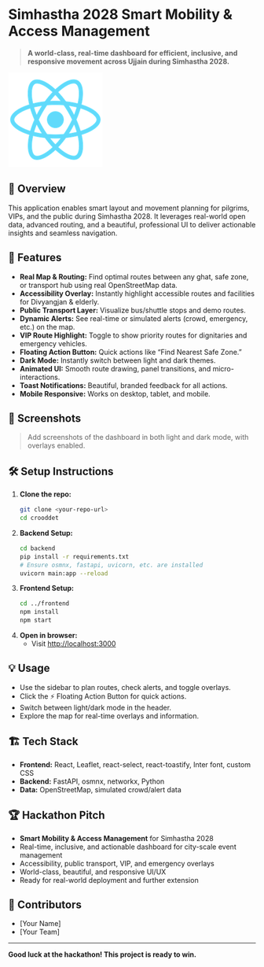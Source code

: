 # Simhastha 2028 Smart Mobility & Access Management

> **A world-class, real-time dashboard for efficient, inclusive, and responsive movement across Ujjain during Simhastha 2028.**

![Smart Mobility Dashboard Screenshot](./frontend/public/logo192.png)

## 🚀 Overview
This application enables smart layout and movement planning for pilgrims, VIPs, and the public during Simhastha 2028. It leverages real-world open data, advanced routing, and a beautiful, professional UI to deliver actionable insights and seamless navigation.

## 🌟 Features
- **Real Map & Routing:** Find optimal routes between any ghat, safe zone, or transport hub using real OpenStreetMap data.
- **Accessibility Overlay:** Instantly highlight accessible routes and facilities for Divyangjan & elderly.
- **Public Transport Layer:** Visualize bus/shuttle stops and demo routes.
- **Dynamic Alerts:** See real-time or simulated alerts (crowd, emergency, etc.) on the map.
- **VIP Route Highlight:** Toggle to show priority routes for dignitaries and emergency vehicles.
- **Floating Action Button:** Quick actions like “Find Nearest Safe Zone.”
- **Dark Mode:** Instantly switch between light and dark themes.
- **Animated UI:** Smooth route drawing, panel transitions, and micro-interactions.
- **Toast Notifications:** Beautiful, branded feedback for all actions.
- **Mobile Responsive:** Works on desktop, tablet, and mobile.

## 📸 Screenshots
> Add screenshots of the dashboard in both light and dark mode, with overlays enabled.

## 🛠️ Setup Instructions
1. **Clone the repo:**
   ```bash
   git clone <your-repo-url>
   cd crooddet
   ```
2. **Backend Setup:**
   ```bash
   cd backend
   pip install -r requirements.txt
   # Ensure osmnx, fastapi, uvicorn, etc. are installed
   uvicorn main:app --reload
   ```
3. **Frontend Setup:**
   ```bash
   cd ../frontend
   npm install
   npm start
   ```
4. **Open in browser:**
   - Visit [http://localhost:3000](http://localhost:3000)

## 💡 Usage
- Use the sidebar to plan routes, check alerts, and toggle overlays.
- Click the ⚡ Floating Action Button for quick actions.
- Switch between light/dark mode in the header.
- Explore the map for real-time overlays and information.

## 🏗️ Tech Stack
- **Frontend:** React, Leaflet, react-select, react-toastify, Inter font, custom CSS
- **Backend:** FastAPI, osmnx, networkx, Python
- **Data:** OpenStreetMap, simulated crowd/alert data

## 🏆 Hackathon Pitch
- **Smart Mobility & Access Management** for Simhastha 2028
- Real-time, inclusive, and actionable dashboard for city-scale event management
- Accessibility, public transport, VIP, and emergency overlays
- World-class, beautiful, and responsive UI/UX
- Ready for real-world deployment and further extension

## 👥 Contributors
- [Your Name]
- [Your Team]

---

**Good luck at the hackathon! This project is ready to win.**
